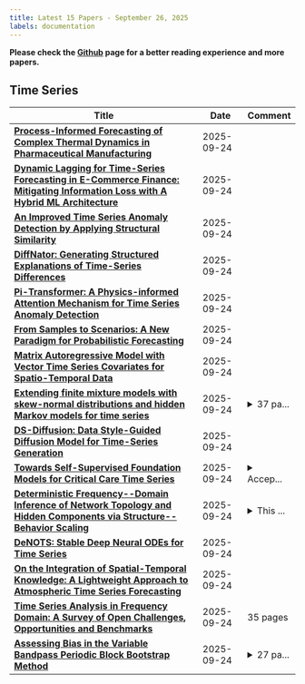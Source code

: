 ```yaml
---
title: Latest 15 Papers - September 26, 2025
labels: documentation
---
```

**Please check the [Github](https://github.com/ke1ewang/DailyArXiv) page for a better reading experience and more papers.**

## Time Series
| **Title** | **Date** | **Comment** |
| --- | --- | --- |
| **[Process-Informed Forecasting of Complex Thermal Dynamics in Pharmaceutical Manufacturing](http://arxiv.org/abs/2509.20349v1)** | 2025-09-24 |  |
| **[Dynamic Lagging for Time-Series Forecasting in E-Commerce Finance: Mitigating Information Loss with A Hybrid ML Architecture](http://arxiv.org/abs/2509.20244v1)** | 2025-09-24 |  |
| **[An Improved Time Series Anomaly Detection by Applying Structural Similarity](http://arxiv.org/abs/2509.20184v1)** | 2025-09-24 |  |
| **[DiffNator: Generating Structured Explanations of Time-Series Differences](http://arxiv.org/abs/2509.20007v1)** | 2025-09-24 |  |
| **[Pi-Transformer: A Physics-informed Attention Mechanism for Time Series Anomaly Detection](http://arxiv.org/abs/2509.19985v1)** | 2025-09-24 |  |
| **[From Samples to Scenarios: A New Paradigm for Probabilistic Forecasting](http://arxiv.org/abs/2509.19975v1)** | 2025-09-24 |  |
| **[Matrix Autoregressive Model with Vector Time Series Covariates for Spatio-Temporal Data](http://arxiv.org/abs/2305.15671v4)** | 2025-09-24 |  |
| **[Extending finite mixture models with skew-normal distributions and hidden Markov models for time series](http://arxiv.org/abs/2509.19920v1)** | 2025-09-24 | <details><summary>37 pa...</summary><p>37 pages, 10 figures, 6 tables</p></details> |
| **[DS-Diffusion: Data Style-Guided Diffusion Model for Time-Series Generation](http://arxiv.org/abs/2509.18584v2)** | 2025-09-24 |  |
| **[Towards Self-Supervised Foundation Models for Critical Care Time Series](http://arxiv.org/abs/2509.19885v1)** | 2025-09-24 | <details><summary>Accep...</summary><p>Accepted to NeurIPS 2025 workshop Learning from Time Series for Health (TS4H)</p></details> |
| **[Deterministic Frequency--Domain Inference of Network Topology and Hidden Components via Structure--Behavior Scaling](http://arxiv.org/abs/2509.19857v1)** | 2025-09-24 | <details><summary>This ...</summary><p>This work has been submitted to the Communications Physics for possible publication</p></details> |
| **[DeNOTS: Stable Deep Neural ODEs for Time Series](http://arxiv.org/abs/2408.08055v4)** | 2025-09-24 |  |
| **[On the Integration of Spatial-Temporal Knowledge: A Lightweight Approach to Atmospheric Time Series Forecasting](http://arxiv.org/abs/2408.09695v2)** | 2025-09-24 |  |
| **[Time Series Analysis in Frequency Domain: A Survey of Open Challenges, Opportunities and Benchmarks](http://arxiv.org/abs/2504.07099v4)** | 2025-09-24 | 35 pages |
| **[Assessing Bias in the Variable Bandpass Periodic Block Bootstrap Method](http://arxiv.org/abs/2509.08647v2)** | 2025-09-24 | <details><summary>27 pa...</summary><p>27 pages, 8 figures, 1 table</p></details> |

